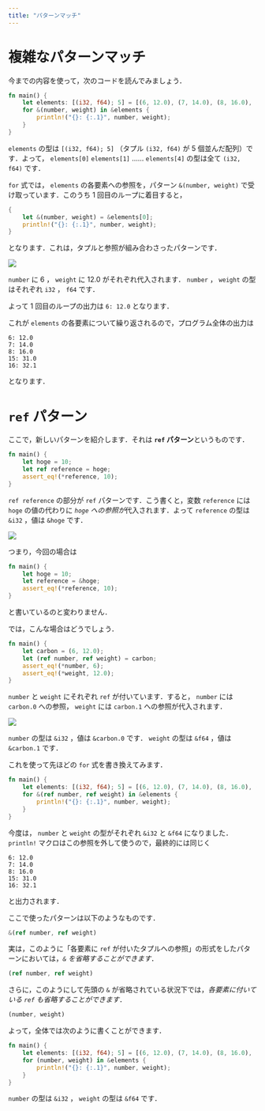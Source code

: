 ```yaml
---
title: "パターンマッチ"
---
```

# 複雑なパターンマッチ
今までの内容を使って，次のコードを読んでみましょう．
```rust
fn main() {
    let elements: [(i32, f64); 5] = [(6, 12.0), (7, 14.0), (8, 16.0), (15, 31.0), (16, 32.1)];
    for &(number, weight) in &elements {
        println!("{}: {:.1}", number, weight);
    }
}
```
`elements` の型は `[(i32, f64); 5]` （タプル `(i32, f64)` が 5 個並んだ配列）です．よって， `elements[0]` `elements[1]` …… `elements[4]` の型は全て `(i32, f64)` です．

`for` 式では， `elements` の各要素への参照を，パターン `&(number, weight)` で受け取っています．このうち 1 回目のループに着目すると，
```rust
{
    let &(number, weight) = &elements[0];
    println!("{}: {:.1}", number, weight);
}
```
となります．これは，タプルと参照が組み合わさったパターンです．

![](https://storage.googleapis.com/zenn-user-upload/8vgf3wta6i35lup25s4gh70eyi6h)

`number` に 6 ， `weight` に 12.0 がそれぞれ代入されます． `number` ， `weight` の型はそれぞれ `i32` ， `f64` です．

よって 1 回目のループの出力は `6: 12.0` となります．

これが `elements` の各要素について繰り返されるので，プログラム全体の出力は
```-:標準出力
6: 12.0
7: 14.0
8: 16.0
15: 31.0
16: 32.1
```
となります．
# `ref` パターン
ここで，新しいパターンを紹介します．それは **`ref` パターン**というものです．
```rust
fn main() {
    let hoge = 10;
    let ref reference = hoge;
    assert_eq!(*reference, 10);
}
```
`ref reference` の部分が `ref` パターンです．こう書くと，変数 `reference` には `hoge` の値の代わりに *`hoge` への参照が*代入されます．よって `reference` の型は `&i32` ，値は `&hoge` です．

![](https://storage.googleapis.com/zenn-user-upload/w1elkphpqshc85mexlx0e48tqsnp)

つまり，今回の場合は
```rust
fn main() {
    let hoge = 10;
    let reference = &hoge;
    assert_eq!(*reference, 10);
}
```

と書いているのと変わりません．

では，こんな場合はどうでしょう．
```rust
fn main() {
    let carbon = (6, 12.0);
    let (ref number, ref weight) = carbon;
    assert_eq!(*number, 6);
    assert_eq!(*weight, 12.0);
}
```
`number` と `weight` にそれぞれ `ref` が付いています．すると， `number` には `carbon.0` への参照， `weight` には `carbon.1` への参照が代入されます．

![](https://storage.googleapis.com/zenn-user-upload/vsxeukdya2a5gdeltrnye3kolc4p)

`number` の型は `&i32` ，値は `&carbon.0` です． `weight` の型は `&f64` ，値は `&carbon.1` です．

これを使って先ほどの `for` 式を書き換えてみます．
```rust
fn main() {
    let elements: [(i32, f64); 5] = [(6, 12.0), (7, 14.0), (8, 16.0), (15, 31.0), (16, 32.1)];
    for &(ref number, ref weight) in &elements {
        println!("{}: {:.1}", number, weight);
    }
}
```
今度は， `number` と `weight` の型がそれぞれ `&i32` と `&f64` になりました． `println!` マクロはこの参照を外して使うので，最終的には同じく
```-:標準出力
6: 12.0
7: 14.0
8: 16.0
15: 31.0
16: 32.1
```
と出力されます．

ここで使ったパターンは以下のようなものです．
```rust
&(ref number, ref weight)
```
実は，このように「各要素に `ref` が付いたタプルへの参照」の形式をしたパターンにおいては，*`&` を省略することができます*．
```rust
(ref number, ref weight)
```
さらに，このようにして先頭の `&` が省略されている状況下では，*各要素に付いている `ref` も省略することができます*．
```rust
(number, weight)
```
よって，全体では次のように書くことができます．
```rust
fn main() {
    let elements: [(i32, f64); 5] = [(6, 12.0), (7, 14.0), (8, 16.0), (15, 31.0), (16, 32.1)];
    for (number, weight) in &elements {
        println!("{}: {:.1}", number, weight);
    }
}
```
`number` の型は `&i32` ， `weight` の型は `&f64` です．
